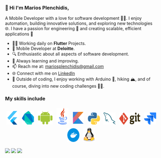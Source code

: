 ### 👋 Hi I'm Marios Plenchidis,

A Mobile Developer with a love for software development 👨‍💻. I enjoy automation, building innovative solutions, and exploring new technologies 🌐. I have a passion for engineering 🤖 and creating scalable, efficient applications 🚀

- 👨‍💻 Working daily on <strong>Flutter</strong> Projects.<br>
- 📱 Mobile Developer at <strong>Deloitte</strong>.<br>
- 🔍 Enthusiastic about all aspects of software development.<br>
- 📖 Always learning and improving.<br>
- 📫 Reach me at: <a href= "mailto: mariosplenchidis@gmail.com"> mariosplenchidis@gmail.com</a><br>
- 🌐 Connect with me on <a href="https://www.linkedin.com/in/mariosplen" target="_blank">LinkedIn</a><br>
- 💬 Outside of coding, I enjoy working with Arduino 🤖, hiking 🏔️, and of course, diving into new coding challenges 👨‍💻.<br>



### My skills include

<p align="center">
 <img title="Flutter" alt="Flutter" src="svg/flutter.svg" width="40" height="45" style="vertical-align:down; margin:4px"/>
 <img title="Dart" alt="Dart" src="svg/dart.svg" width="40" height="45" style="vertical-align:down; margin:4px"/>
 <img title="android" alt="android" src="svg/android.svg" width="50" height="45" style="vertical-align:down; margin:4px"/>
 <img title="Java" alt="Java" src="svg/java.svg" width="40" height="55" style="vertical-align:down; margin:4px"/>
 <img title="Kotlin" alt="Kotlin" src="svg/kotlin.svg" width="40" height="45" style="vertical-align:down; margin:4px"/>
<img title="Python" alt="Python" src="svg/python.svg" width="40" height="40" style="vertical-align:down; margin:4px"/>
<img title="MySQL" alt="MySQL" src="svg/mysql.svg" width="40" height="40" style="vertical-align:down; margin:4px"/>
<img title="Git" alt="Git" src="svg/git.svg" width="70" height="40" style="vertical-align:down; margin:4px"/>
<img title="jira" alt="jira" src="svg/jira.svg" width="40" style="vertical-align:down; margin:4px"/>
 <img title="Docker" alt="Docker" src="svg/docker.svg" width="40" height="45" style="vertical-align:down; margin:4px"/>
	<img title="linux" alt="linux" src="svg/linux.svg" width="40" style="vertical-align:down; margin:4px"/>	

<a target="_blank" href="https://www.linkedin.com/in/mariosplen"><img src="https://img.shields.io/badge/-LinkedIn-0077B5?style=for-the-badge&logo=Linkedin&logoColor=white"></img></a>
<a target="_blank" href="https://www.instagram.com/mariosplen/"><img src="https://img.shields.io/badge/Instagram-E4405F?style=for-the-badge&logo=instagram&logoColor=white"></img></a>
<a target="_blank" href="mailto:mariosplenchidis@gmail.com"><img src="https://img.shields.io/badge/-Gmail-D14836?style=for-the-badge&logo=Gmail&logoColor=white"></img></a>
</p>
